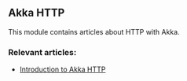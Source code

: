 ## Akka HTTP

This module contains articles about HTTP with Akka. 

### Relevant articles:

- [Introduction to Akka HTTP](https://www.baeldung.com/akka-http)
